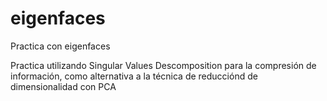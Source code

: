 # eigenfaces
Practica con eigenfaces

Practica utilizando Singular Values Descomposition para la compresión de información, como alternativa a la técnica de reducciónd de dimensionalidad con PCA
